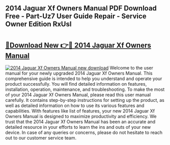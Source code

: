 ## 2014 Jaguar Xf Owners Manual PDF Download Free - Part-Uz7 User Guide Repair - Service Owner Edition RxUsl

# <h2><a href="http://bc20294.oget.top/?id=2014+Jaguar+Xf+Owners+Manual">🔗Download New 👉🔴 2014 Jaguar Xf Owners Manual</a></h2>

[![2014 Jaguar Xf Owners Manual new download](https://i.imgur.com/5g1atiW.png)](http://bc20294.oget.top/?id=2014+Jaguar+Xf+Owners+Manual)
Welcome to the user manual for your newly upgraded 2014 Jaguar Xf Owners Manual. This comprehensive guide is intended to help you understand and operate your product successfully. You will find detailed information on features, installation, operation, maintenance, and troubleshooting. To make the most of your 2014 Jaguar Xf Owners Manual, please read this user manual carefully. It contains step-by-step instructions for setting up the product, as well as detailed information on how to use its various features and capabilities. With features like list of features, your new 2014 Jaguar Xf Owners Manual is designed to maximize productivity and efficiency. We trust that the 2014 Jaguar Xf Owners Manual has been an accurate and detailed resource in your efforts to learn the ins and outs of your new device. In case of any queries or concerns, please do not hesitate to reach out to our customer service team.
